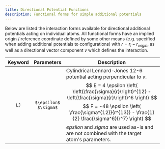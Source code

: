 ```yaml
---
title: Directional Potential Functions
description: Functional forms for simple additional potentials
---
```


Below are listed the interaction forms available for directional additional potentials acting on individual atoms. All functional forms have an implied origin / reference coordinate defined by some other means (e.g. specified when adding additional potentials to configurations) with $r = r_{i} - r_{origin}$, as well as a directional vector component $v$ which defines the interaction.

|Keyword|Parameters|Description|
|:---:|:--------:|-----------|
|`LJ`|`$\epsilon$`</br>`$\sigma$`|Cylindrical Lennard-Jones 12-6 potential acting perpendicular to $v$. $$ E = 4 \epsilon \left( \left(\frac{\sigma}{r}\right)^{12} - \left(\frac{\sigma}{r}\right)^6 \right) $$ $$ F = -48 \epsilon \left( \frac{\sigma^{12}}{r^{13}} - \frac{1}{2} \frac{\sigma^6}{r^7} \right) $$ $epsilon$ and $sigma$ are used as-is and are not combined with the target atom's parameters.|
